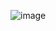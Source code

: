 ![image](https://user-images.githubusercontent.com/61460836/160971664-a0363ede-0842-49d0-9420-d68abcb384fc.png)


